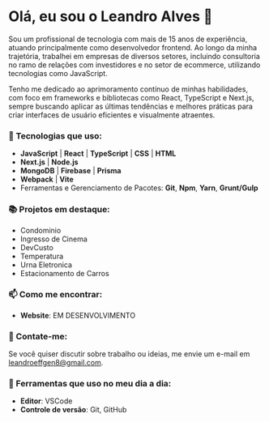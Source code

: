 # Olá, eu sou o Leandro Alves 👋

Sou um profissional de tecnologia com mais de 15 anos de experiência, atuando principalmente como desenvolvedor frontend. Ao longo da minha trajetória, trabalhei em empresas de diversos setores, incluindo consultoria no ramo de relações com investidores e no setor de ecommerce, utilizando tecnologias como JavaScript.

Tenho me dedicado ao aprimoramento contínuo de minhas habilidades, com foco em frameworks e bibliotecas como React, TypeScript e Next.js, sempre buscando aplicar as últimas tendências e melhores práticas para criar interfaces de usuário eficientes e visualmente atraentes.

### 🚀 Tecnologias que uso:
- **JavaScript** | **React** | **TypeScript** | **CSS** | **HTML**
- **Next.js** | **Node.js** 
- **MongoDB** | **Firebase** | **Prisma**
- **Webpack** | **Vite**
- Ferramentas e Gerenciamento de Pacotes: **Git**, **Npm**, **Yarn**, **Grunt/Gulp**

### 📚 Projetos em destaque:
-  Condominio
-  Ingresso de Cinema
-  DevCusto
-  Temperatura
-  Urna Eletronica
-  Estacionamento de Carros

### 📫 Como me encontrar:
- **Website**: EM DESENVOLVIMENTO

### 💬 Contate-me:
Se você quiser discutir sobre trabalho ou ideias, me envie um e-mail em [leandroeffgen8@gmail.com](mailto:leandroeffgen8@gmail.com).

### 🔧 Ferramentas que uso no meu dia a dia:
- **Editor**: VSCode
- **Controle de versão**: Git, GitHub
